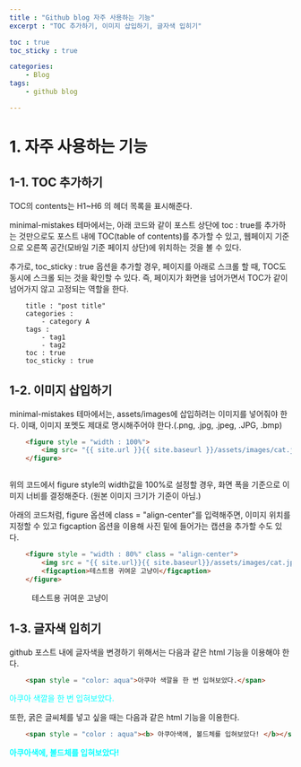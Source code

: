 ```yaml
---
title : "Github blog 자주 사용하는 기능"
excerpt : "TOC 추가하기, 이미지 삽입하기, 글자색 입히기"

toc : true
toc_sticky : true

categories:
    - Blog
tags:
    - github blog

---
```


# 1. 자주 사용하는 기능

## 1-1. TOC 추가하기

TOC의 contents는 H1~H6 의 헤더 목록을 표시해준다.

minimal-mistakes 테마에서는, 아래 코드와 같이 포스트 상단에 toc : true를 추가하는 것만으로도
포스트 내에 TOC(table of contents)를 추가할 수 있고, 웹페이지 기준으로 오른쪽 공간(모바일 기준 페이지 상단)에 위치하는 것을 볼 수 있다.

추가로, toc_sticky : true 옵션을 추가할 경우, 페이지를 아래로 스크롤 할 때, TOC도 동시에 스크롤 되는 것을 확인할 수 있다. 즉, 페이지가 화면을 넘어가면서 TOC가 같이 넘어가지 않고 고정되는 역할을 한다.


```
    title : "post title"
    categories : 
        - category A
    tags :
        - tag1
        - tag2
    toc : true
    toc_sticky : true
```

## 1-2. 이미지 삽입하기

minimal-mistakes 테마에서는, assets/images에 삽입하려는 이미지를 넣어줘야 한다.
이때, 이미지 포멧도 제대로 명시해주어야 한다.(.png, .jpg, .jpeg, .JPG, .bmp)

```html
    <figure style = "width : 100%">
        <img src= "{{ site.url }}{{ site.baseurl }}/assets/images/cat.jpg" alt = "">
    </figure>
```

<figure style = "width : 100%">
    <img src= "{{ site.url }}{{ site.baseurl }}/assets/images/cat.jpg" alt = "">
</figure>


위의 코드에서 figure style의 width값을 100%로 설정할 경우, 화면 폭을 기준으로 이미지 너비를 결정해준다. (원본 이미지 크기가 기준이 아님.)

아래의 코드처럼, figure 옵션에 class = "align-center"를 입력해주면, 이미지 위치를 지정할 수 있고 figcaption 옵션을 이용해 사진 밑에 들어가는 캡션을 추가할 수도 있다.

```html
    <figure style = "width : 80%" class = "align-center">
        <img src = "{{ site.url}}{{ site.baseurl}}/assets/images/cat.jpg" alt = "">
        <figcaption>테스트용 귀여운 고냥이</figcaption>
    </figure>
```

<figure style = "width : 80%" class = "align-center">
    <img src = "{{ site.url}}{{ site.baseurl}}/assets/images/cat.jpg" alt = "">
    <figcaption>테스트용 귀여운 고냥이</figcaption>
</figure>

## 1-3. 글자색 입히기

github 포스트 내에 글자색을 변경하기 위해서는 다음과 같은 html 기능을 이용해야 한다.

```html
    <span style = "color: aqua">아쿠아 색깔을 한 번 입혀보았다.</span>
```
<span style = "color: aqua">아쿠아 색깔을 한 번 입혀보았다.</span>

또한, 굵은 글씨체를 넣고 싶을 때는 다음과 같은 html 기능을 이용한다.

```html
    <span style = "color : aqua"><b> 아쿠아색에, 볼드체를 입혀보았다! </b></span>
```
<span style = "color : aqua"><b> 아쿠아색에, 볼드체를 입혀보았다! </b></span>